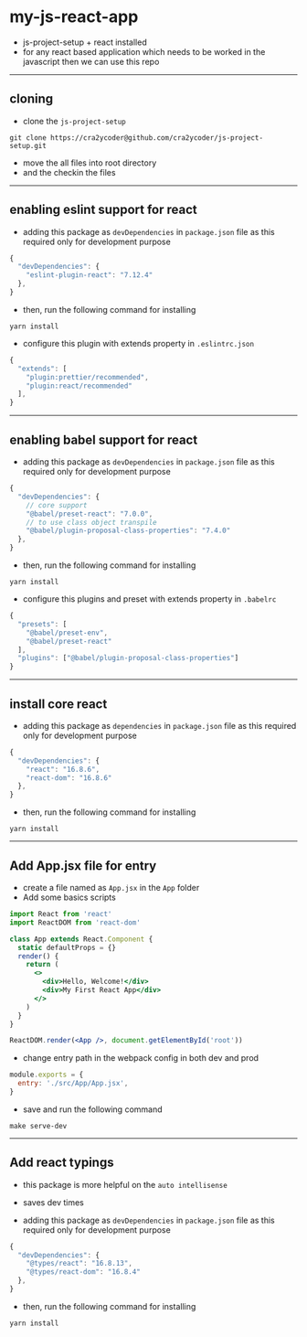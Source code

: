 # my-js-react-app

- js-project-setup + react installed
- for any react based application which needs to be worked in the javascript then we can use this repo

---

## cloning

- clone the `js-project-setup`

```
git clone https://cra2ycoder@github.com/cra2ycoder/js-project-setup.git
```

- move the all files into root directory
- and the checkin the files

---

## enabling eslint support for react

- adding this package as `devDependencies` in `package.json` file as this required only for development purpose

```js
{
  "devDependencies": {
    "eslint-plugin-react": "7.12.4"
  },
}
```

- then, run the following command for installing

```
yarn install
```

- configure this plugin with extends property in `.eslintrc.json`

```js
{
  "extends": [
    "plugin:prettier/recommended",
    "plugin:react/recommended"
  ],
}
```

---

## enabling babel support for react

- adding this package as `devDependencies` in `package.json` file as this required only for development purpose

```js
{
  "devDependencies": {
    // core support
    "@babel/preset-react": "7.0.0",
    // to use class object transpile
    "@babel/plugin-proposal-class-properties": "7.4.0"
  },
}
```

- then, run the following command for installing

```
yarn install
```

- configure this plugins and preset with extends property in `.babelrc`

```js
{
  "presets": [
    "@babel/preset-env",
    "@babel/preset-react"
  ],
  "plugins": ["@babel/plugin-proposal-class-properties"]
}
```

---

## install core react

- adding this package as `dependencies` in `package.json` file as this required only for development purpose

```js
{
  "devDependencies": {
    "react": "16.8.6",
    "react-dom": "16.8.6"
  },
}
```

- then, run the following command for installing

```
yarn install
```

---

## Add App.jsx file for entry

- create a file named as `App.jsx` in the `App` folder
- Add some basics scripts

```jsx
import React from 'react'
import ReactDOM from 'react-dom'

class App extends React.Component {
  static defaultProps = {}
  render() {
    return (
      <>
        <div>Hello, Welcome!</div>
        <div>My First React App</div>
      </>
    )
  }
}

ReactDOM.render(<App />, document.getElementById('root'))
```

- change entry path in the webpack config in both dev and prod

```js
module.exports = {
  entry: './src/App/App.jsx',
}
```

- save and run the following command

```
make serve-dev
```

---

## Add react typings

- this package is more helpful on the `auto intellisense`
- saves dev times

- adding this package as `devDependencies` in `package.json` file as this required only for development purpose

```js
{
  "devDependencies": {
    "@types/react": "16.8.13",
    "@types/react-dom": "16.8.4"
  },
}
```

- then, run the following command for installing

```
yarn install
```
